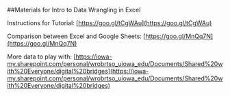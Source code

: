 ##Materials for Intro to Data Wrangling in Excel

Instructions for Tutorial: [https://goo.gl/tCgWAu](https://goo.gl/tCgWAu)   

Comparison between Excel and Google Sheets: [https://goo.gl/MnQq7N](https://goo.gl/MnQq7N)

More data to play with: [https://iowa-my.sharepoint.com/personal/wrobrtso_uiowa_edu/Documents/Shared%20with%20Everyone/digital%20bridges](https://iowa-my.sharepoint.com/personal/wrobrtso_uiowa_edu/Documents/Shared%20with%20Everyone/digital%20bridges)